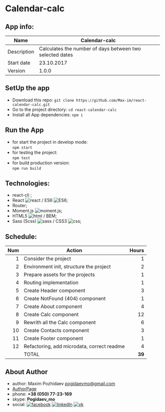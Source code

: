 # __Calendar-calc__



## __App info:__
| Name        | Calendar-calc |
| ----------------- | ----------------- |
| Description		|	Calculates the number of days between two selected dates		|
| Start date 		|	23.10.2017	|
| Version			|	1.0.0 			|





## __SetUp the app__
 - Download this repo:
 	`git clone https://github.com/Max-im/react-calendar-calc.git`
 - Go to the project directory:
 	`cd react-calendar-calc`
 - Install all App dependencies:
 	`npm i`
 




## __Run the App__
 - for start the project in develop mode: 	
 	`npm start`
 - for testing the project: 				
 	`npm test`
 - for build production version: 			
 	`npm run build`





## __Technologies:__
 - react-cli ;
 - React ![react][reactImg] / ES6 ![ES6][ES6Img];
 - Router;
 - Moment.js ![moment.js][momentImg];
 - HTML5 ![html][HTMLImg] / BEM;  
 - Sass (Scss) ![sass][sassImg] / CSS3 ![css][cssImg];



## __Schedule:__
| __Num__	| __Action__						                			| __Hours__	|
| -----:	| ------------------------------------------- | --------: |
| 1		    | Consider the project 						          	| 1 		|
| 2	    	| Environment init, structure the project		  | 2 		|
| 3		    | Prepare assets for the projects				      | 1 		|
| 4		    | Routing implementation					          	| 1 		|
| 5     	| Create Header component 				         		| 3 		|
| 6     	| Create NotFound (404) component			       	| 1 		|
| 7       | Create About component                      | 4     |
| 8       | Create Calc component                       | 12    |
| 9       | Rewrith all the Calc component              | 6     |
| 10   		| Create Contacts component			              | 3 		|
| 11    	| Create Footer component					           	| 1		  |
| 12	    | Refactoring, add microdata, correct readme	| 4 		|
|    	  	| TOTAL						                  					| __39__|




## __About Author__
 - author:	Maxim Pozhidaev <pogidaevmo@gmail.com>
 - [AuthorPage]
 - phone:	__+38 (050) 77-23-169__
 - skype:	__Pogidaev_mo__
 - social: [![facebook][fbImg]][myFb] [![linkedIn][inImg]][myIn] [![vk][vkImg]][myVk]






[herro]: https://example
[page]: https://example


[AuthorPage]: https://max-im.github.io/
[Portfolio]: https://max-im.github.io/portfolio/



[fbImg]: http://thumbpress.com/wp-content/themes/thumbpress-v2/images/fb-icon.png
[inImg]: https://cache.addthiscdn.com/icons/v2/thumbs/32x32/linkedin.png
[vkImg]: http://rosa-tv.com/wp-content/themes/newgen/images/linkedin_hover.png



[myFB]: https://facebook.com/max.pozhidaev.7
[myIn]: https://www.linkedin.com/in/maxim-pozhidaev-16726811a
[myVk]: https://m.vk.com/id8889814


[reactImg]: https://i2.wp.com/react.jsnews.io/wp-content/uploads/sites/3/2016/09/cropped-react.png?fit=32%2C32&ssl=1
[ES6Img]: https://images1-focus-opensocial.googleusercontent.com/gadgets/proxy?url=https://habrastorage.org/webt/59/cc/76/59cc7600c78a2239379574.jpeg&container=focus&refresh=2592000&resize_w=32
[sassImg]: https://images1-focus-opensocial.googleusercontent.com/gadgets/proxy?url=https://habrastorage.org/files/1b0/47c/0d3/1b047c0d34f3441dbf4305b6ce007836.png&container=focus&refresh=2592000&resize_w=32



[cssImg]: http://www.css3recipes.com/favicon.png
[HTMLImg]: https://www.westernsydney.edu.au/__data/assets/image/0008/372563/apple-touch-icon.png?v=0.2.2

[webpackImg]: https://max-im.github.io/pages/resursable/src/assets/icons/webpack.svg
[gulpImg]: https://max-im.github.io/pages/resursable/src/assets/icons/gulp.svg
[angularImg]: https://max-im.github.io/pages/resursable/src/assets/icons/ang.svg
[reduxImg]: https://max-im.github.io/pages/resursable/src/assets/icons/redux.svg
[vueImg]: https://max-im.github.io/pages/resursable/src/assets/icons/vue.svg
[jQueryImg]: https://max-im.github.io/pages/resursable/src/assets/icons/jQuery.svg
[lodashImg]: https://max-im.github.io/pages/resursable/src/assets/icons/lodash.svg
[rxImg]: https://example
[axiosImg]: https://max-im.github.io/pages/resursable/src/assets/icons/axios.svg
[bootstrapImg]: https://max-im.github.io/pages/resursable/src/assets/icons/bootstrap.svg
[foundationImg]: https://example
[materialiseImg]: https://max-im.github.io/pages/resursable/src/assets/icons/materialize.svg
[stylusImg]: https://max-im.github.io/pages/resursable/src/assets/icons/stylus.svg
[canvasImg]: https://example
[nodeImg]: https://max-im.github.io/pages/resursable/src/assets/icons/node.svg
[PHPImg]: https://example
[mongoDBImg]: https://example
[SQLImg]: https://example
[karmaImg]: https://example
[mochaImg]: https://example
[jasmineImg]: https://example
[phantomeImg]: https://example
[BaaSImg]: https://example
[momentImg]: https://momentjs.com/static/img/moment-favicon.png